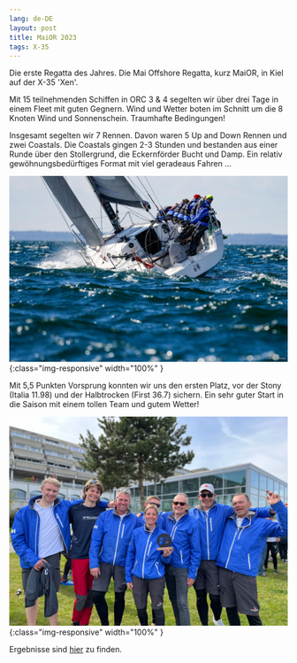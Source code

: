 ```yaml
---
lang: de-DE
layout: post
title: MaiOR 2023
tags: X-35
---
```


Die erste Regatta des Jahres. Die Mai Offshore Regatta, kurz MaiOR, in Kiel auf der X-35 'Xen'.

Mit 15 teilnehmenden Schiffen in ORC 3 & 4 segelten wir über drei Tage in einem Fleet mit guten
Gegnern. Wind und Wetter boten im Schnitt um die 8 Knoten Wind und Sonnenschein. Traumhafte
Bedingungen! 

Insgesamt segelten wir 7 Rennen. Davon waren 5 Up and Down Rennen und zwei Coastals.
Die Coastals gingen 2-3 Stunden und bestanden aus einer Runde über den Stollergrund, die Eckernförder Bucht
und Damp. Ein relativ gewöhnungsbedürftiges Format mit viel geradeaus Fahren ...

![maior 2](img/maior23-2.jpg){:class="img-responsive" width="100%" }

Mit 5,5 Punkten Vorsprung konnten wir uns den ersten Platz, vor der Stony (Italia 11.98) und der
Halbtrocken (First 36.7) sichern. Ein sehr guter Start in die Saison mit einem tollen Team und
gutem Wetter!

![maior 1](img/maior23-1.jpg){:class="img-responsive" width="100%" }

Ergebnisse sind [hier](https://www.manage2sail.com/en-US/event/maior2023#!/results?classId=84646dc9-dd4e-4409-bb80-771f74b4bcdd) zu finden.
